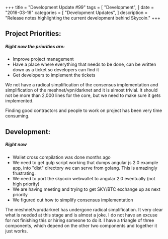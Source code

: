 +++
title = "Development Update #99"
tags = [
    "Development",
]
date = "2016-03-16"
categories = [
    "Development Updates",
]
description = "Release notes highlighting the current development behind Skycoin."
+++
## Project Priorities:

##### Right now the priorities are:
- Improve project management
- Have a place where everything that needs to be done, can be written down as a ticket so developers can find it
- Get developers to implement the tickets

We not have a radical simplification of the consensus implementation and simplification of the meshnet/vpn/darknet and it is almost trivial. It should not be more than 2,000 lines for the core, but we need to make sure it gets implemented.

Finding good contractors and people to work on project has been very time consuming.

## Development:

##### Right now
- Wallet cross compilation was done months ago
- We need to get gulp script working that dumps angular js 2.0 example app, into "dist" directory we can serve from golang. This is amazingly frustrating.
- We need to port the skycoin webwallet to angular 2.0 eventually (not high priority)
- We are having meeting and trying to get SKY/BTC exchange up as next priority
- We figured out how to simplify consensus implementation

The meshnet/vpn/darknet has undergone radical simplification. It very clear what is needed at this stage and is almost a joke. I do not have an excuse for not finishing this or hiring someone to do it. I have a triangle of three components, which depend on the other two components and together it just works.
